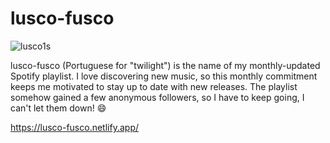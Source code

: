# lusco-fusco

![lusco1s](https://user-images.githubusercontent.com/68748054/189960811-2362dabc-6633-4142-bc9a-6a35a90c38b2.png)

lusco-fusco (Portuguese for "twilight") is the name of my monthly-updated Spotify playlist. 
I love discovering new music, so this monthly commitment keeps me motivated to stay up to date with new releases.
The playlist somehow gained a few anonymous followers, so I have to keep going, I can't let them down! :smile:

https://lusco-fusco.netlify.app/
